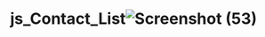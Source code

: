 # js_Contact_List![Screenshot (53)](https://user-images.githubusercontent.com/111733480/193252078-3b51d1a1-5ce9-4607-b3ab-85445be42572.png)
